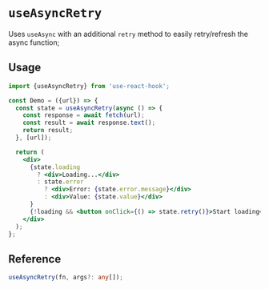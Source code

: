 # `useAsyncRetry`

Uses `useAsync` with an additional `retry` method to easily retry/refresh the async function;

## Usage

```jsx
import {useAsyncRetry} from 'use-react-hook';

const Demo = ({url}) => {
  const state = useAsyncRetry(async () => {
    const response = await fetch(url);
    const result = await response.text();
    return result;
  }, [url]);

  return (
    <div>
      {state.loading
        ? <div>Loading...</div>
        : state.error
          ? <div>Error: {state.error.message}</div>
          : <div>Value: {state.value}</div>
      }
      {!loading && <button onClick={() => state.retry()}>Start loading</button>}
    </div>
  );
};
```

## Reference

```ts
useAsyncRetry(fn, args?: any[]);
```
